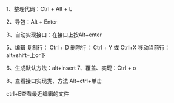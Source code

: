 1、整理代码：Ctrl + Alt + L

2、导包：Alt + Enter

3、自动实现接口：在接口上按Alt+enter

5、编辑 复制行： Ctrl + D 删除行： Ctrl + Y 或 Ctrl+X 移动当前行：alt+shift+上or下

6、生成默认方法：alt+insert 7、覆盖、实现：Ctrl + o

8、查看接口实现类、方法 Alt+ctrl+单击

ctrl+E查看最近编辑的文件